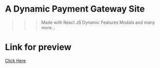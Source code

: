 # A Dynamic Payment Gateway Site

>>> Made with React JS
>>> Dynamic Features
>>> Modals and many more...


# Link for preview

[Click Here](https://stripe-setup.netlify.app/)
